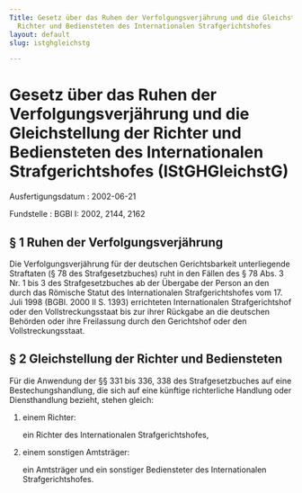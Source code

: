 ```yaml
---
Title: Gesetz über das Ruhen der Verfolgungsverjährung und die Gleichstellung der
  Richter und Bediensteten des Internationalen Strafgerichtshofes
layout: default
slug: istghgleichstg

---
```


# Gesetz über das Ruhen der Verfolgungsverjährung und die Gleichstellung der Richter und Bediensteten des Internationalen Strafgerichtshofes (IStGHGleichstG)

Ausfertigungsdatum
:   2002-06-21

Fundstelle
:   BGBl I: 2002, 2144, 2162



## § 1 Ruhen der Verfolgungsverjährung

Die Verfolgungsverjährung für der deutschen Gerichtsbarkeit
unterliegende Straftaten (§ 78 des Strafgesetzbuches) ruht in den
Fällen des § 78 Abs. 3 Nr. 1 bis 3 des Strafgesetzbuches ab der
Übergabe der Person an den durch das Römische Statut des
Internationalen Strafgerichtshofes vom 17. Juli 1998 (BGBl. 2000 II S.
1393) errichteten Internationalen Strafgerichtshof oder den
Vollstreckungsstaat bis zur ihrer Rückgabe an die deutschen Behörden
oder ihre Freilassung durch den Gerichtshof oder den
Vollstreckungsstaat.


## § 2 Gleichstellung der Richter und Bediensteten

Für die Anwendung der §§ 331 bis 336, 338 des Strafgesetzbuches auf
eine Bestechungshandlung, die sich auf eine künftige richterliche
Handlung oder Diensthandlung bezieht, stehen gleich:

1.  einem Richter:

    ein Richter des Internationalen Strafgerichtshofes,


2.  einem sonstigen Amtsträger:

    ein Amtsträger und ein sonstiger Bediensteter des Internationalen
    Strafgerichtshofes.




